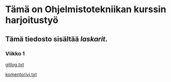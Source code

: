 # Tämä on Ohjelmistotekniikan kurssin harjoitustyö

## Tämä **tiedosto** sisältää *laskarit*.

### Viikko 1

[gitlog.txt](https://github.com/evahteri/ot-harjoitustyo/blob/master/laskarit/viikko1/gitlog.txt)

[komentorivi.txt](https://github.com/evahteri/ot-harjoitustyo/blob/master/laskarit/viikko1/komentorivi.txt)
